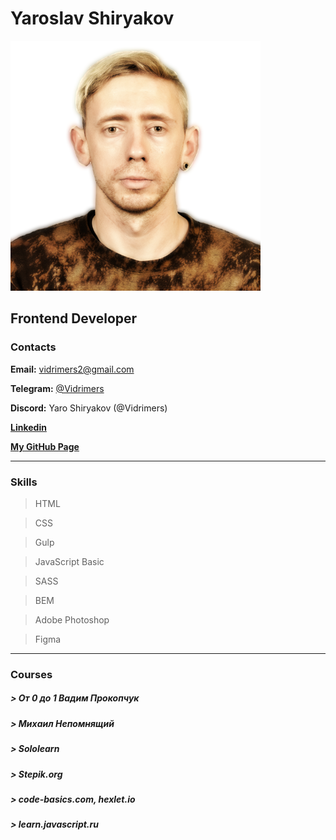 

# Yaroslav Shiryakov
<img src="/img/photo.png" width=400>

## Frontend Developer

### Contacts

**Email:** vidrimers2@gmail.com

**Telegram:** [@Vidrimers](https://t.me/Vidrimers)

**Discord:** Yaro Shiryakov (@Vidrimers)

**[Linkedin](https://www.linkedin.com/in/yaroslav-shiryakov-79a426183/)**

**[My GitHub Page](https://vidrimers.github.io/)**


---

### Skills

> HTML

> CSS

> Gulp

> JavaScript Basic

> SASS

> BEM

> Adobe Photoshop

> Figma

---

### Courses

##### > От 0 до 1 Вадим Прокопчук
##### > Михаил Непомнящий
##### > Sololearn
##### > Stepik.org
##### > code-basics.com, hexlet.io
##### > learn.javascript.ru
